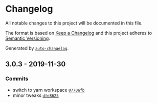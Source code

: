 # Changelog

All notable changes to this project will be documented in this file.

The format is based on [Keep a Changelog](https://keepachangelog.com/en/1.0.0/)
and this project adheres to [Semantic Versioning](https://semver.org/spec/v2.0.0.html).

Generated by [`auto-changelog`](https://github.com/CookPete/auto-changelog).

## 3.0.3 - 2019-11-30

### Commits

- switch to yarn workspace [`0770afb`](https://github.com/sw-yx/rincewind/commit/0770afbf226e522294b179de68b125f8a4d70f45)
- minor tweaks [`dfe8625`](https://github.com/sw-yx/rincewind/commit/dfe8625c673021430249cae547fe2f628891e727)
